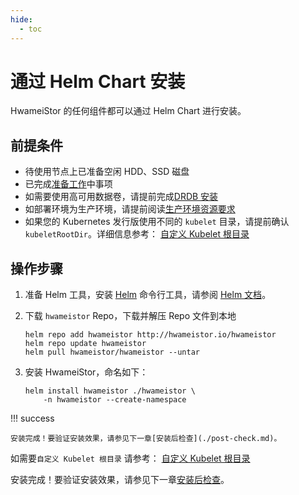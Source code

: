```yaml
---
hide:
  - toc
---
```


# 通过 Helm Chart 安装

HwameiStor 的任何组件都可以通过 Helm Chart 进行安装。

## 前提条件

- 待使用节点上已准备空闲 HDD、SSD 磁盘
- 已完成[准备工作](prereq.md)中事项
- 如需要使用高可用数据卷，请提前完成[DRDB 安装](drbdinstall.md)
- 如部署环境为生产环境，请提前阅读[生产环境资源要求](proresource.md)
- 如果您的 Kubernetes 发行版使用不同的 `kubelet` 目录，请提前确认 `kubeletRootDir`。详细信息参考： [自定义 Kubelet 根目录](customized-kubelet.md)

## 操作步骤

1. 准备 Helm 工具，安装 [Helm](https://helm.sh/) 命令行工具，请参阅 [Helm 文档](https://helm.sh/docs/)。

2. 下载 `hwameistor` Repo，下载并解压 Repo 文件到本地

    ```console
    helm repo add hwameistor http://hwameistor.io/hwameistor
    helm repo update hwameistor
    helm pull hwameistor/hwameistor --untar
    ```
    
3. 安装 HwameiStor，命名如下：

    ```console
    helm install hwameistor ./hwameistor \
        -n hwameistor --create-namespace
    ```

!!! success

    安装完成！要验证安装效果，请参见下一章[安装后检查](./post-check.md)。

如需要`自定义 Kubelet 根目录` 请参考： [自定义 Kubelet 根目录](customized-kubelet.md)

安装完成！要验证安装效果，请参见下一章[安装后检查](./post-check.md)。

